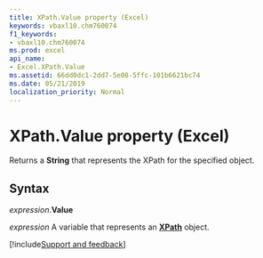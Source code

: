 ```yaml
---
title: XPath.Value property (Excel)
keywords: vbaxl10.chm760074
f1_keywords:
- vbaxl10.chm760074
ms.prod: excel
api_name:
- Excel.XPath.Value
ms.assetid: 66dd0dc1-2dd7-5e08-5ffc-101b6621bc74
ms.date: 05/21/2019
localization_priority: Normal
---
```



# XPath.Value property (Excel)

Returns a **String** that represents the XPath for the specified object.


## Syntax

_expression_.**Value**

_expression_ A variable that represents an **[XPath](Excel.XPath.md)** object.




[!include[Support and feedback](~/includes/feedback-boilerplate.md)]